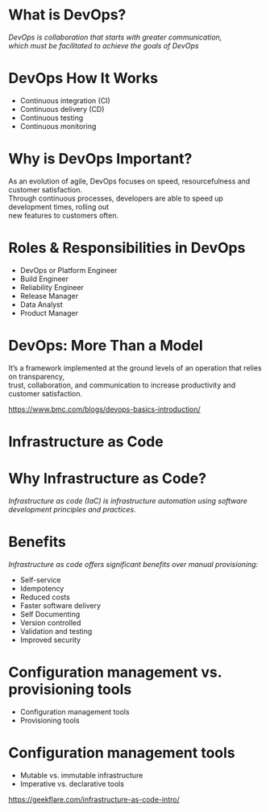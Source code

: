 # What is DevOps?

_DevOps is collaboration that starts with greater communication,     
which must be facilitated to achieve the goals of DevOps_

# DevOps How It Works

* Continuous integration (CI)
* Continuous delivery (CD)
* Continuous testing
* Continuous monitoring

# Why is DevOps Important?

 As an evolution of agile, DevOps focuses on speed, resourcefulness and customer satisfaction.  
 Through continuous processes, developers are able to speed up development times, rolling out  
 new features to customers often.
 
# Roles & Responsibilities in DevOps

* DevOps or Platform Engineer
* Build Engineer
* Reliability Engineer
* Release Manager
* Data Analyst
* Product Manager 

# DevOps: More Than a Model

 It’s a framework implemented at the ground levels of an operation that relies on transparency,  
 trust, collaboration, and communication to increase productivity and customer satisfaction.  
 
 https://www.bmc.com/blogs/devops-basics-introduction/
 
# Infrastructure as Code
 
# Why Infrastructure as Code?
 
_Infrastructure as code (IaC) is infrastructure automation using software development principles and practices._  

# Benefits
_Infrastructure as code offers significant benefits over manual provisioning:_

* Self-service
* Idempotency
* Reduced costs
* Faster software delivery
* Self Documenting
* Version controlled
* Validation and testing
* Improved security

# Configuration management vs. provisioning tools

* Configuration management tools  
* Provisioning tools

# Configuration management tools

* Mutable vs. immutable infrastructure  
* Imperative vs. declarative tools

https://geekflare.com/infrastructure-as-code-intro/
